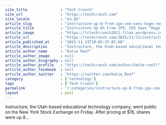 ```yaml
---
site_title               : "Tech Crunch"
site_url                 : "https://techcrunch.com"
site_locale              : "en_US"
article_slug             : "instructure-up-8-from-ipo-ceo-sees-huge-renaissance-in-edtech"
article_title            : "Instructure Up 8% From IPO, CEO Sees “Huge Renaissance” In EdTech"
article_image            : "https://tctechcrunch2011.files.wordpress.com/2015/11/c5c6b12eda24466c9f7d611720854af7-compressor.jpeg?w=764&h=400&crop=1"
article_url              : "https://techcrunch.com/2015/11/13/instructure-up-8-from-ipo-ceo-sees-huge-renaissance-in-edtech/"
article_published_at     : "2015-11-13T10:03:37-02:00"
article_description      : "Instructure, the Utah-based educational technology company, went public on the New York Stock Exchange on Friday. After pricing at $16, shares were up 8..."
article_author_name      : "Katie Roof"
article_author_image     : null
article_author_biography : null
article_author_profile   : "https://techcrunch.com/author/katie-roof/"
article_author_facebook  : null
article_author_twitter   : "https://twitter.com/Katie_Roof"
category                 : ['technology']
tags                     : ['Tech Crunch']
permalink                : "/:categories/instructure-up-8-from-ipo-ceo-sees-huge-renaissance-in-edtech/"
layout                   : post
---
```


Instructure, the Utah-based educational technology company, went public on the New York Stock Exchange on Friday. After pricing at $16, shares were up 8...
